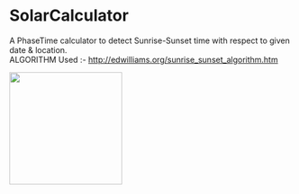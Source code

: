 # SolarCalculator
A PhaseTime calculator to detect Sunrise-Sunset time with respect to given date & location.
</br> 
ALGORITHM Used :- http://edwilliams.org/sunrise_sunset_algorithm.htm
</br> 

 <img src="https://user-images.githubusercontent.com/29976344/50740921-553dab80-121c-11e9-8704-421f3d5c51f2.jpeg" width="200"/>
